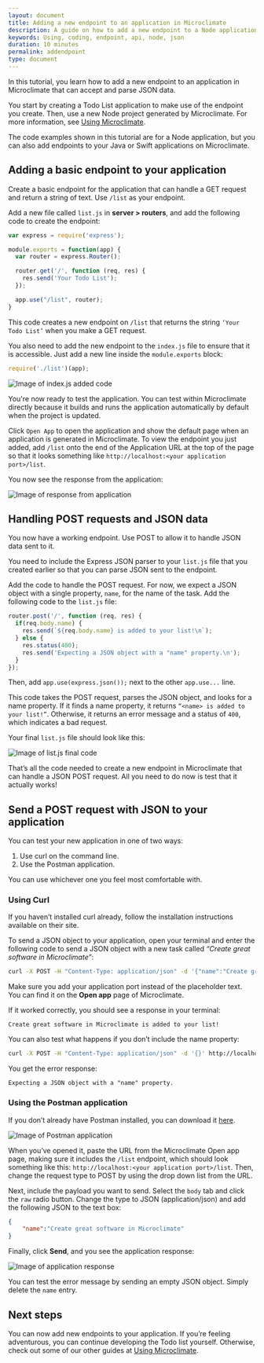 ```yaml
---
layout: document
title: Adding a new endpoint to an application in Microclimate
description: A guide on how to add a new endpoint to a Node application in microclimate
keywords: Using, coding, endpoint, api, node, json
duration: 10 minutes
permalink: addendpoint
type: document
---
```


In this tutorial, you learn how to add a new endpoint to an application in Microclimate that can accept and parse JSON data.

You start by creating a Todo List application to make use of the endpoint you create. Then, use a new Node project generated by Microclimate. For more information, see [Using Microclimate](./usingmicroclimate).

The code examples shown in this tutorial are for a Node application, but you can also add endpoints to your Java or Swift applications on Microclimate.

## Adding a basic endpoint to your application

Create a basic endpoint for the application that can handle a GET request and return a string of text. Use `/list` as your endpoint.

Add a new file called `list.js` in **server > routers**, and add the following code to create the endpoint:

```javascript
var express = require('express');

module.exports = function(app) {
  var router = express.Router();

  router.get('/', function (req, res) {
    res.send('Your Todo List');
  });

  app.use("/list", router);
}
```

This code creates a new endpoint on `/list` that returns the string `‘Your Todo List’` when you make a GET request.

You also need to add the new endpoint to the `index.js` file to ensure that it is accessible. Just add a new line inside the `module.exports` block:

```javascript
require('./list')(app);
```

![Image of index.js added code](./images/tutorial-add-endpoint-1.png)


You're now ready to test the application. You can test within Microclimate directly because it builds and runs the application automatically by default when the project is updated.

Click ```Open App``` to open the application and show the default page when an application is generated in Microclimate. To view the endpoint you just added, add `/list` onto the end of the Application URL at the top of the page so that it looks something like `http://localhost:<your application port>/list`.

You now see the response from the application:

![Image of response from application](./images/tutorial-add-endpoint-2.png)

## Handling POST requests and JSON data

You now have a working endpoint. Use POST to allow it to handle JSON data sent to it.

You need to include the Express JSON parser to your `list.js` file that you created earlier so that you can parse JSON sent to the endpoint.

Add the code to handle the POST request. For now, we expect a JSON object with a single property, ``name``, for the name of the task. Add the following code to the `list.js` file:

```javascript
router.post('/', function (req, res) {
  if(req.body.name) {
    res.send(`${req.body.name} is added to your list!\n`);
  } else {
    res.status(400);
    res.send('Expecting a JSON object with a "name" property.\n');
  }
});
```
Then, add `app.use(express.json());` next to the other `app.use...` line.

This code takes the POST request, parses the JSON object, and looks for a name property. If it finds a name property, it returns `“<name> is added to your list!”`. Otherwise, it returns an error message and a status of `400`, which indicates a bad request.

Your final `list.js` file should look like this:

![Image of list.js final code](./images/tutorial-add-endpoint-3.png)

That’s all the code needed to create a new endpoint in Microclimate that can handle a JSON POST request. All you need to do now is test that it actually works!

## Send a POST request with JSON to your application

You can test your new application in one of two ways:

1.  Use curl on the command line.
2.  Use the Postman application.

You can use whichever one you feel most comfortable with.

### Using Curl

If you haven’t installed curl already, follow the installation instructions available on their site.

To send a JSON object to your application, open your terminal and enter the following code to send a JSON object with a new task called *“Create great software in Microclimate”*:

```bash
curl -X POST -H "Content-Type: application/json" -d '{"name":"Create great software in Microclimate"}' http://localhost:<your application port>/list
```

Make sure you add your application port instead of the placeholder text. You can find it on the **Open app** page of Microclimate.

If it worked correctly, you should see a response in your terminal:

```
Create great software in Microclimate is added to your list!
```
You can also test what happens if you don’t include the name property:

```bash
curl -X POST -H "Content-Type: application/json" -d '{}' http://localhost:<your application port>/list
```

You get the error response:

```
Expecting a JSON object with a "name" property.
```


### Using the Postman application
If you don’t already have Postman installed, you can download it [here](https://www.getpostman.com/apps).

![Image of Postman application](./images/tutorial-add-endpoint-4.png)

When you’ve opened it, paste the URL from the Microclimate Open app page, making sure it includes the `/list` endpoint, which should look something like this: `http://localhost:<your application port>/list`. Then, change the request type to POST by using the drop down list from the URL.

Next, include the payload you want to send. Select the `body` tab and click the `raw` radio button. Change the type to JSON (application/json) and add the following JSON to the text box:

```JSON
{
	"name":"Create great software in Microclimate"
}
```

Finally, click **Send**, and you see the application response:

![Image of application response](./images/tutorial-add-endpoint-5.png)

You can test the error message by sending an empty JSON object. Simply delete the ``name`` entry.

## Next steps

You can now add new endpoints to your application. If you’re feeling adventurous, you can continue developing the Todo list yourself. Otherwise, check out some of our other guides at [Using Microclimate](./usingmicroclimate).
